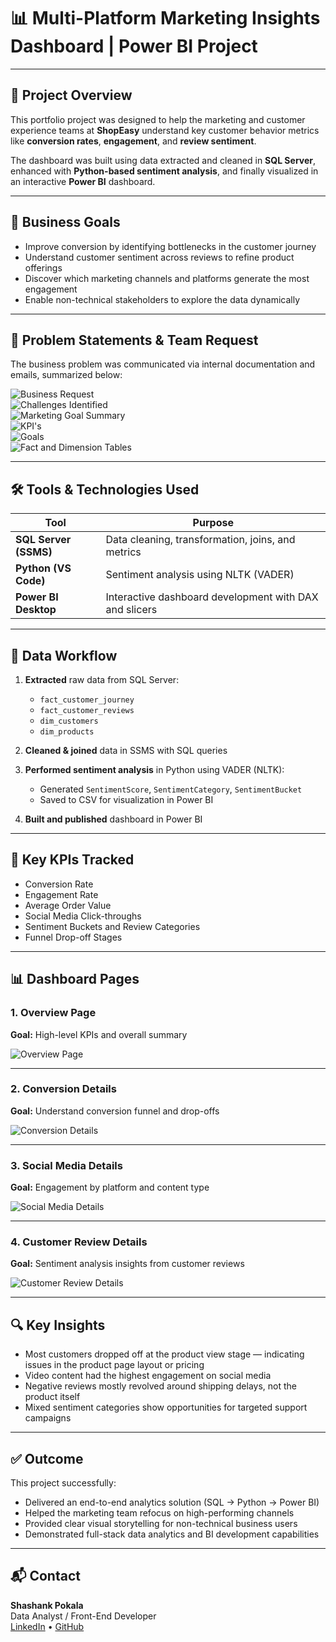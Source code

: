 # 📊 Multi-Platform Marketing Insights Dashboard | Power BI Project

---

## 🧠 Project Overview

This portfolio project was designed to help the marketing and customer experience teams at **ShopEasy** understand key customer behavior metrics like **conversion rates**, **engagement**, and **review sentiment**.

The dashboard was built using data extracted and cleaned in **SQL Server**, enhanced with **Python-based sentiment analysis**, and finally visualized in an interactive **Power BI** dashboard.

---

## 🎯 Business Goals

- Improve conversion by identifying bottlenecks in the customer journey  
- Understand customer sentiment across reviews to refine product offerings  
- Discover which marketing channels and platforms generate the most engagement  
- Enable non-technical stakeholders to explore the data dynamically  

---

## 🧩 Problem Statements & Team Request

The business problem was communicated via internal documentation and emails, summarized below:

![Business Request](Problem_Statements/Business_Request.jpg)  
![Challenges Identified](Problem_Statements/Challenges_Identified.jpg)  
![Marketing Goal Summary](Problem_Statements/Marketing_Goal_Summary.jpg)  
![KPI's](Problem_Statements/KPI'S.jpg)  
![Goals](Problem_Statements/Goals.jpg)  
![Fact and Dimension Tables](Problem_Statements/Fact_and_Dimension_Tables.jpg)  

---

## 🛠 Tools & Technologies Used

| Tool                | Purpose                                                        |
|---------------------|----------------------------------------------------------------|
| **SQL Server (SSMS)** | Data cleaning, transformation, joins, and metrics             |
| **Python (VS Code)**  | Sentiment analysis using NLTK (VADER)                         |
| **Power BI Desktop**  | Interactive dashboard development with DAX and slicers        |

---

## 📁 Data Workflow

1. **Extracted** raw data from SQL Server:
   - `fact_customer_journey`
   - `fact_customer_reviews`
   - `dim_customers`
   - `dim_products`

2. **Cleaned & joined** data in SSMS with SQL queries

3. **Performed sentiment analysis** in Python using VADER (NLTK):
   - Generated `SentimentScore`, `SentimentCategory`, `SentimentBucket`
   - Saved to CSV for visualization in Power BI

4. **Built and published** dashboard in Power BI

---

## 🧮 Key KPIs Tracked

- Conversion Rate  
- Engagement Rate  
- Average Order Value  
- Social Media Click-throughs  
- Sentiment Buckets and Review Categories  
- Funnel Drop-off Stages  

---

## 📊 Dashboard Pages

### 1. **Overview Page**
**Goal:** High-level KPIs and overall summary

![Overview Page](Images/Overview_Page.jpg)

---

### 2. **Conversion Details**
**Goal:** Understand conversion funnel and drop-offs

![Conversion Details](Images/Conversion_Details.jpg)

---

### 3. **Social Media Details**
**Goal:** Engagement by platform and content type

![Social Media Details](Images/Social_Media_Details.jpg)

---

### 4. **Customer Review Details**
**Goal:** Sentiment analysis insights from customer reviews

![Customer Review Details](Images/Customer_Review_Details.jpg)

---

## 🔍 Key Insights

- Most customers dropped off at the product view stage — indicating issues in the product page layout or pricing  
- Video content had the highest engagement on social media  
- Negative reviews mostly revolved around shipping delays, not the product itself  
- Mixed sentiment categories show opportunities for targeted support campaigns  

---

## ✅ Outcome

This project successfully:

- Delivered an end-to-end analytics solution (SQL → Python → Power BI)  
- Helped the marketing team refocus on high-performing channels  
- Provided clear visual storytelling for non-technical business users  
- Demonstrated full-stack data analytics and BI development capabilities  

---

## 📬 Contact

**Shashank Pokala**  
Data Analyst / Front-End Developer  
[LinkedIn](https://www.linkedin.com/in/shashank-r-pokala/) • [GitHub](https://github.com/Sha1Pokala)
